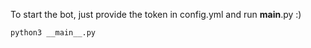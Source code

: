 To start the bot, just provide the token in config.yml and run __main__.py :)

<code>python3 \_\_main\_\_.py</code>
